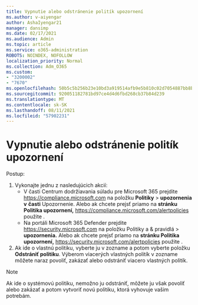 ```yaml
---
title: Vypnutie alebo odstránenie politík upozornení
ms.author: v-aiyengar
author: AshaIyengar21
manager: dansimp
ms.date: 02/17/2021
ms.audience: Admin
ms.topic: article
ms.service: o365-administration
ROBOTS: NOINDEX, NOFOLLOW
localization_priority: Normal
ms.collection: Adm_O365
ms.custom:
- "3200002"
- "7670"
ms.openlocfilehash: 50b5c5b256b23e10bd3a919514afb9e5b810c02d7054887bb8bb191e21a0c81e
ms.sourcegitcommit: 920051182781bd97ce4d4d6fbd268cb37b84d239
ms.translationtype: MT
ms.contentlocale: sk-SK
ms.lasthandoff: 08/11/2021
ms.locfileid: "57902231"
---
```

# <a name="turn-off-or-delete-alert-policies"></a>Vypnutie alebo odstránenie politík upozornení

Postup:

1. Vykonajte jednu z nasledujúcich akcií:
   - V časti Centrum dodržiavania súladu pre Microsoft 365 prejdite <https://compliance.microsoft.com> na položku **Politiky** \> **upozornenia v** **časti** Upozornenie. Alebo ak chcete prejsť priamo na **stránku Politika upozornení,** <https://compliance.microsoft.com/alertpolicies> použite .
   - Na portáli Microsoft 365 Defender prejdite <https://security.microsoft.com> na položku Politiky a & pravidlá  \> **upozornenia.** Alebo ak chcete prejsť priamo na **stránku Politika upozornení,** <https://security.microsoft.com/alertpolicies> použite .
2. Ak ide o vlastnú politiku, vyberte ju v zozname a potom vyberte položku **Odstrániť politiku**. Výberom viacerých vlastných politík v zozname môžete naraz povoliť, zakázať alebo odstrániť viacero vlastných politík.

> [!NOTE]
> Ak ide o systémovú politiku, nemožno ju odstrániť, môžete ju však povoliť alebo zakázať a potom vytvoriť novú politiku, ktorá vyhovuje vašim potrebám.
